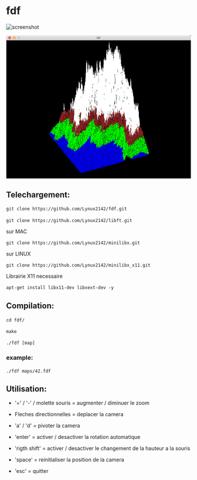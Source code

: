 # fdf

![screenshot](/screens/42_fdfGIF.gif?raw=true)

![screenshot](/screens/screen2.png?raw=true)

## Telechargement:
```
git clone https://github.com/Lynux2142/fdf.git

git clone https://github.com/Lynux2142/libft.git
```
sur MAC
```
git clone https://github.com/Lynux2142/minilibx.git
```
sur LINUX
```
git clone https://github.com/Lynux2142/minilibx_x11.git
```
Librairie X11 necessaire
```
apt-get install libx11-dev libxext-dev -y
```
## Compilation:

```cd fdf/```

```make```

```./fdf [map]```

### example:

```./fdf maps/42.fdf```

## Utilisation:

* '=' / '-' / molette souris = augmenter / diminuer le zoom

* Fleches directionnelles = deplacer la camera

* 'a' / 'd' = pivoter la camera

* 'enter' = activer / desactiver la rotation automatique

* 'rigth shift' = activer / desactiver le changement de la hauteur a la souris

* 'space' = reinitialiser la position de la camera

* 'esc' = quitter
